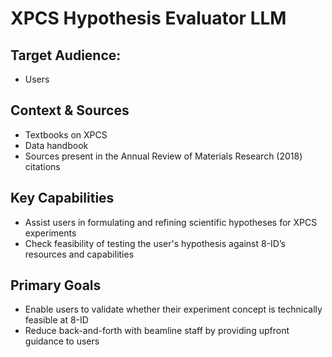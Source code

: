 # XPCS Hypothesis Evaluator LLM  

## Target Audience: 
* Users
  
## Context & Sources  
* Textbooks on XPCS  
* Data handbook   
* Sources present in the Annual Review of Materials Research (2018) citations
  
## Key Capabilities
* Assist users in formulating and refining scientific hypotheses for XPCS experiments
* Check feasibility of testing the user's hypothesis against 8-ID’s resources and capabilities
  
## Primary Goals
* Enable users to validate whether their experiment concept is technically feasible at 8-ID
* Reduce back-and-forth with beamline staff by providing upfront guidance to users
